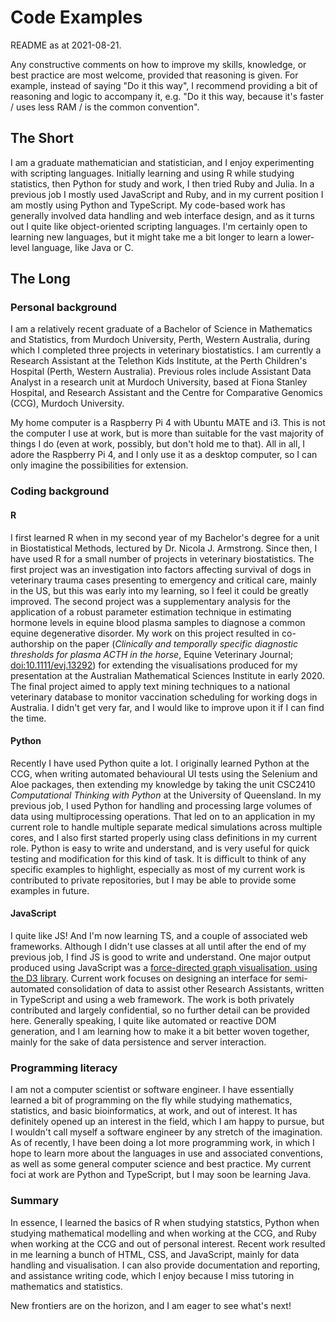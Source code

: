 # Code Examples


README as at 2021-08-21.

Any constructive comments on how to improve my skills, knowledge, or best
practice are most welcome, provided that reasoning is given.  For example,
instead of saying "Do it this way", I recommend providing a bit of reasoning
and logic to accompany it, e.g. "Do it this way, because it's faster / uses
less RAM / is the common convention".


## The Short

I am a graduate mathematician and statistician, and I enjoy experimenting with
scripting languages.  Initially learning and using R while studying statistics,
then Python for study and work, I then tried Ruby and Julia.  In a previous job
I mostly used JavaScript and Ruby, and in my current position I am mostly using
Python and TypeScript.  My code-based work has generally involved data handling
and web interface design, and as it turns out I quite like object-oriented
scripting languages.  I'm certainly open to learning new languages, but it
might take me a bit longer to learn a lower-level language, like Java or C.


## The Long


### Personal background

I am a relatively recent graduate of a Bachelor of Science in Mathematics and
Statistics, from Murdoch University, Perth, Western Australia, during which I
completed three projects in veterinary biostatistics.  I am currently a
Research Assistant at the Telethon Kids Institute, at the Perth Children's
Hospital (Perth, Western Australia).  Previous roles include Assistant Data
Analyst in a research unit at Murdoch University, based at Fiona Stanley
Hospital, and Research Assistant and the Centre for Comparative Genomics (CCG),
Murdoch University.

My home computer is a Raspberry Pi 4 with Ubuntu MATE and i3.  This is not the
computer I use at work, but is more than suitable for the vast majority of
things I do (even at work, possibly, but don't hold me to that).  All in all, I
adore the Raspberry Pi 4, and I only use it as a desktop computer, so I can
only imagine the possibilities for extension.


### Coding background


#### R

I first learned R when in my second year of my Bachelor's degree for a unit in
Biostatistical Methods, lectured by Dr. Nicola J. Armstrong.  Since then, I
have used R for a small number of projects in veterinary biostatistics.  The
first project was an investigation into factors affecting survival of dogs in
veterinary trauma cases presenting to emergency and critical care, mainly in
the US, but this was early into my learning, so I feel it could be greatly
improved.  The second project was a supplementary analysis for the application
of a robust parameter estimation technique in estimating hormone levels in
equine blood plasma samples to diagnose a common equine degenerative disorder.
My work on this project resulted in co-authorship on the paper (*Clinically and
temporally specific diagnostic thresholds for plasma ACTH in the horse*, Equine
Veterinary Journal; [doi:10.1111/evj.13292][paper0]) for extending the
visualisations produced for my presentation at the Australian Mathematical
Sciences Institute in early 2020.  The final project aimed to apply text mining
techniques to a national veterinary database to monitor vaccination scheduling
for working dogs in Australia.  I didn't get very far, and I would like to
improve upon it if I can find the time.

#### Python

Recently I have used Python quite a lot.  I originally learned Python at the
CCG, when writing automated behavioural UI tests using the Selenium and Aloe
packages, then extending my knowledge by taking the unit CSC2410 _Computational
Thinking with Python_ at the University of Queensland.  In my previous job, I
used Python for handling and processing large volumes of data using
multiprocessing operations.  That led on to an application in my current role
to handle multiple separate medical simulations across multiple cores, and I
also first started properly using class definitions in my current role.  Python
is easy to write and understand, and is very useful for quick testing and
modification for this kind of task.  It is difficult to think of any specific
examples to highlight, especially as most of my current work is contributed to
private repositories, but I may be able to provide some examples in future.

#### JavaScript

I quite like JS!  And I'm now learning TS, and a couple of associated web
frameworks.  Although I didn't use classes at all until after the end of my
previous job, I find JS is good to write and understand.  One major output
produced using JavaScript was a [force-directed graph visualisation, using the
D3 library][d3fdg].  Current work focuses on designing an interface for
semi-automated consolidation of data to assist other Research Assistants,
written in TypeScript and using a web framework.  The work is both privately
contributed and largely confidential, so no further detail can be provided
here.  Generally speaking, I quite like automated or reactive DOM generation,
and I am learning how to make it a bit better woven together, mainly for the
sake of data persistence and server interaction.


### Programming literacy


I am not a computer scientist or software engineer.  I have essentially learned
a bit of programming on the fly while studying mathematics, statistics, and
basic bioinformatics, at work, and out of interest.  It has definitely opened
up an interest in the field, which I am happy to pursue, but I wouldn't call
myself a software engineer by any stretch of the imagination.  As of recently,
I have been doing a lot more programming work, in which I hope to learn more
about the languages in use and associated conventions, as well as some general
computer science and best practice.  My current foci at work are Python and
TypeScript, but I may soon be learning Java.


### Summary


In essence, I learned the basics of R when studying statstics, Python when
studying mathematical modelling and when working at the CCG, and Ruby when
working at the CCG and out of personal interest.  Recent work resulted in me
learning a bunch of HTML, CSS, and JavaScript, mainly for data handling and
visualisation.  I can also provide documentation and reporting, and assistance
writing code, which I enjoy because I miss tutoring in mathematics and
statistics.

New frontiers are on the horizon, and I am eager to see what's next!


[paper0]:https://doi.org/10.1111/evj.13292
[d3fdg]:https://github.com/glm729/d3fdg
